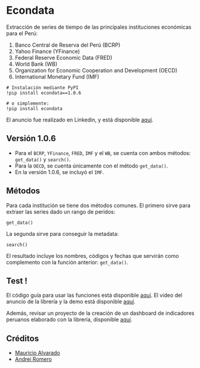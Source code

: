 # Econdata
Extracción de series de tiempo de las principales instituciones económicas para el Perú:
1. Banco Central de Reserva del Perú (BCRP)
2. Yahoo Finance (YFinance)
3. Federal Reserve Economic Data (FRED)
4. World Bank (WB)
5. Organization for Economic Cooperation and Development (OECD)
6. International Monetary Fund (IMF)

```
# Instalación mediante PyPI
!pip install econdata==1.0.6

# o simplemente:
!pip install econdata
```
El anuncio fue realizado en Linkedin, y está disponible [aquí](https://www.linkedin.com/posts/mauricioalvaradoo_github-mauricioalvaradooecondata-extracci%C3%B3n-activity-7053798889950179328-wl5w?utm_source=share&utm_medium=member_desktop). 


## Versión 1.0.6
* Para el `BCRP`, `YFinance`, `FRED`, `IMF` y el `WB`, se cuenta con ambos métodos: `get_data()` y `search()`.
* Para la `OECD`, se cuenta únicamente con el método `get_data()`.
* En la versión 1.0.6, se incluyó el `IMF`.


## Métodos
Para cada institución se tiene dos métodos comunes. El primero sirve para extraer las series dado un rango de peridos:
```
get_data()
```

La segunda sirve para conseguir la metadata:
```
search()
```
El resultado incluye los nombres, códigos y fechas que servirán como complemento con la función anterior: `get_data()`.


## Test !
El código guía para usar las funciones está disponible [aquí](https://github.com/mauricioalvaradoo/econdata/blob/master/test.py).
El video del anuncio de la librería y la demo está disponible [aquí](https://www.youtube.com/watch?v=etaqHMDfvtE).

Además, revisar un proyecto de la creación de un dashboard de indicadores peruanos elaborado con la librería, disponible [aquí](https://github.com/mauricioalvaradoo/indicators).



## Créditos
* [Mauricio Alvarado](https://github.com/mauricioalvaradoo)
* [Andrei Romero](https://github.com/Ixtalia)

